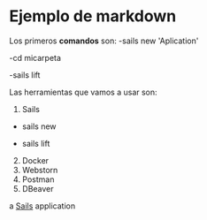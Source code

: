 # Ejemplo de markdown

Los primeros **comandos** son:
-sails new 'Aplication'

-cd micarpeta

-sails lift

Las herramientas que vamos a usar son: 

1. Sails
  * sails new
  - sails lift

2. Docker
3. Webstorn
4. Postman
5. DBeaver







a [Sails](http://sailsjs.org) application
